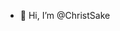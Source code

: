 - 👋 Hi, I’m @ChristSake


<!---
ChristSake/ChristSake is a ✨ special ✨ repository because its `README.md` (this file) appears on your GitHub profile.
You can click the Preview link to take a look at your changes.
--->
